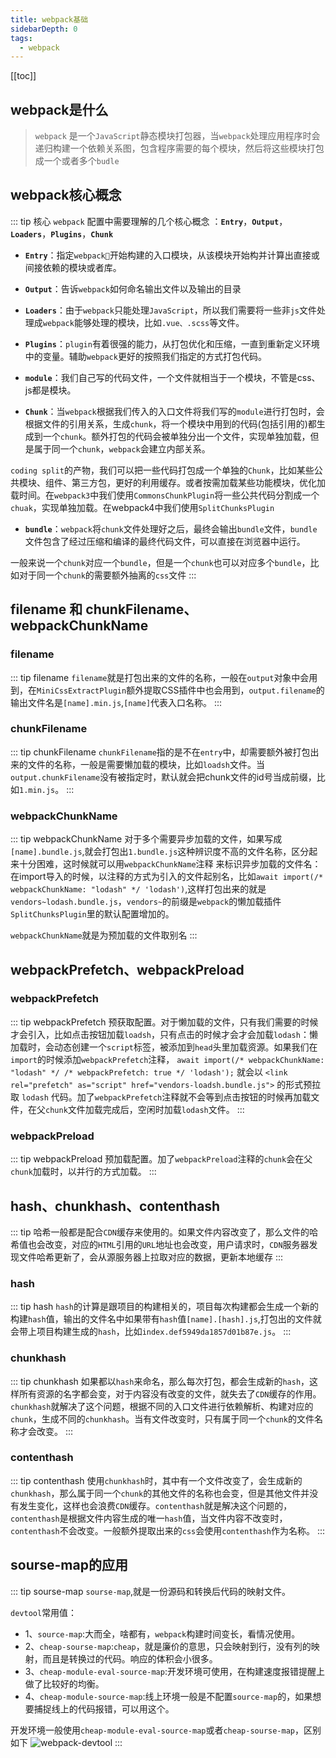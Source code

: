 ```yaml
---
title: webpack基础
sidebarDepth: 0
tags:
  - webpack
---
```

[[toc]]
## webpack是什么
>`webpack` 是一个`JavaScript`静态模块打包器，当`webpack`处理应用程序时会递归构建一个依赖关系图，包含程序需要的每个模块，然后将这些模块打包成一个或者多个`budle`

## webpack核心概念
::: tip 核心
`webpack` 配置中需要理解的几个核心概念 ：**`Entry`**，**`Output`**，**`Loaders`**，**`Plugins`**，**`Chunk`**
- **`Entry`**：指定`webpack`开始构建的入口模块，从该模块开始构并计算出直接或间接依赖的模块或者库。

- **`Output`**：告诉`webpack`如何命名输出文件以及输出的目录

- **`Loaders`**：由于`webpack`只能处理`JavaScript`，所以我们需要将一些非`js`文件处理成`webpack`能够处理的模块，比如`.vue、.scss`等文件。

- **`Plugins`**：`plugin`有着很强的能力，从打包优化和压缩，一直到重新定义环境中的变量。辅助`webpack`更好的按照我们指定的方式打包代码。

- **`module`**：我们自己写的代码文件，一个文件就相当于一个模块，不管是css、js都是模块。

- **`Chunk`**：当`webpack`根据我们传入的入口文件将我们写的`module`进行打包时，会根据文件的引用关系，生成`chunk`，将一个模块中用到的代码(包括引用的)都生成到一个`chunk`。额外打包的代码会被单独分出一个文件，实现单独加载，但是属于同一个`chunk`，`webpack`会建立内部关系。

`coding split`的产物，我们可以把一些代码打包成一个单独的`Chunk`，比如某些公共模块、组件、第三方包，更好的利用缓存。或者按需加载某些功能模块，优化加载时间。在`webpack3`中我们使用`CommonsChunkPlugin`将一些公共代码分割成一个`chuak`，实现单独加载。在webpack4中我们使用`SplitChunksPlugin`

- **`bundle`**：`webpack`将`chunk`文件处理好之后，最终会输出`bundle`文件，`bundle`文件包含了经过压缩和编译的最终代码文件，可以直接在浏览器中运行。

一般来说一个`chunk`对应一个`bundle`，但是一个`chunk`也可以对应多个`bundle`，比如对于同一个`chunk`的需要额外抽离的`css`文件
:::

## filename 和 chunkFilename、webpackChunkName
### filename
::: tip filename
`filename`就是打包出来的文件的名称，一般在`output`对象中会用到，在`MiniCssExtractPlugin`额外提取CSS插件中也会用到，`output.filename`的输出文件名是`[name].min.js`,`[name]`代表入口名称。
:::

### chunkFilename
::: tip chunkFilename
`chunkFilename`指的是不在`entry`中，却需要额外被打包出来的文件的名称，一般是需要懒加载的模块，比如`loadsh`文件。当`output.chunkFilename`没有被指定时，默认就会把chunk文件的id号当成前缀，比如`1.min.js`。
:::

### webpackChunkName
::: tip webpackChunkName
对于多个需要异步加载的文件，如果写成`[name].bundle.js`,就会打包出`1.bundle.js`这种辨识度不高的文件名称，区分起来十分困难，这时候就可以用`webpackChunkName`注释 来标识异步加载的文件名：在import导入的时候，以注释的方式为引入的文件起别名，比如`await import(/* webpackChunkName: "lodash" */ 'lodash')`,这样打包出来的就是`vendors~lodash.bundle.js`，`vendors~`的前缀是`webpack`的懒加载插件`SplitChunksPlugin`里的默认配置增加的。

`webpackChunkName`就是为预加载的文件取别名
:::

## webpackPrefetch、webpackPreload
### webpackPrefetch
::: tip webpackPrefetch
预获取配置。对于懒加载的文件，只有我们需要的时候才会引入，比如点击按钮加载`loadsh`，只有点击的时候才会才会加载`lodash`：懒加载时，会动态创建一个`script`标签，被添加到`head`头里加载资源。如果我们在`import`的时候添加`webpackPrefetch`注释， `await import(/* webpackChunkName: "lodash" */ /* webpackPrefetch: true */ 'lodash');` 就会以 `<link rel="prefetch" as="script" href="vendors-loadsh.bundle.js">` 的形式预拉取 `lodash` 代码。加了`webpackPrefetch`注释就不会等到点击按钮的时候再加载文件，在父`chunk`文件加载完成后，空闲时加载`lodash`文件。
:::

### webpackPreload
::: tip webpackPreload
预加载配置。加了`webpackPreload`注释的`chunk`会在父`chunk`加载时，以并行的方式加载。
:::

## hash、chunkhash、contenthash
::: tip
哈希一般都是配合`CDN`缓存来使用的。如果文件内容改变了，那么文件的哈希值也会改变，对应的`HTML`引用的`URL`地址也会改变，用户请求时，`CDN`服务器发现文件哈希更新了，会从源服务器上拉取对应的数据，更新本地缓存
:::
### hash
::: tip hash
`hash`的计算是跟项目的构建相关的，项目每次构建都会生成一个新的构建`hash`值，输出的文件名中如果带有`hash`值`[name].[hash].js`,打包出的文件就会带上项目构建生成的`hash`，比如`index.def5949da1857d01b87e.js`。
:::

### chunkhash
::: tip chunkhash
如果都以`hash`来命名，那么每次打包，都会生成新的`hash`，这样所有资源的名字都会变，对于内容没有改变的文件，就失去了`CDN`缓存的作用。`chunkhash`就解决了这个问题，根据不同的入口文件进行依赖解析、构建对应的`chunk`，生成不同的`chunkhash`。当有文件改变时，只有属于同一个`chunk`的文件名称才会改变。
:::

### contenthash
::: tip contenthash
使用`chunkhash`时，其中有一个文件改变了，会生成新的`chunkhash`，那么属于同一个`chunk`的其他文件的名称也会变，但是其他文件并没有发生变化，这样也会浪费`CDN`缓存。`contenthash`就是解决这个问题的，`contenthash`是根据文件内容生成的唯一`hash`值，当文件内容不改变时，`contenthash`不会改变。一般额外提取出来的`css`会使用`contenthash`作为名称。
:::

## sourse-map的应用
::: tip sourse-map
`sourse-map`,就是一份源码和转换后代码的映射文件。

`devtool`常用值：

- 1、`source-map`:大而全，啥都有，`webpack`构建时间变长，看情况使用。
- 2、`cheap-sourse-map`:`cheap`，就是廉价的意思，只会映射到行，没有列的映射，而且是转换过的代码。响应的体积会小很多。
- 3、`cheap-module-eval-source-map`:开发环境可使用，在构建速度报错提醒上做了比较好的均衡。
- 4、`cheap-module-source-map`:线上环境一般是不配置`source-map`的，如果想要捕捉线上的代码报错，可以用这个。

开发环境一般使用`cheap-module-eval-source-map`或者`cheap-sourse-map`，区别如下
<img :src="$withBase('/assets/webpack-devtool.png')" alt="webpack-devtool">
:::